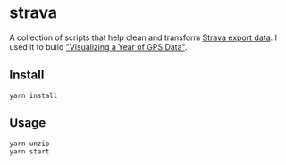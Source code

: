 # strava

A collection of scripts that help clean and transform [Strava export data](https://support.strava.com/hc/en-us/articles/216918437-Exporting-your-Data-and-Bulk-Export). I used it to build ["Visualizing a Year of GPS Data"](https://observablehq.com/@camargo/visualizing-a-year-of-gps-data).

## Install

```shell
yarn install
```

## Usage

```shell
yarn unzip
yarn start
```
